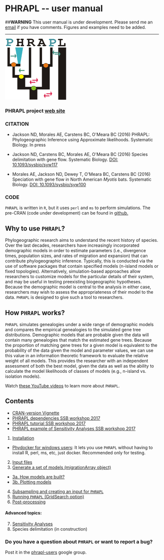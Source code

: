 PHRAPL --  user manual
=======

##**WARNING**
This user manual is under development. Please send me an [email](ariadna.biologia@gmail.com) if you have comments.
Figures and examples need to be added.

________

<img src="https://github.com/ariadnamorales/phrapl-manual/blob/master/phrapl_logo.png?raw=true" width="200" height="200" />

### PHRAPL project [web site](http://www.phrapl.org/)

### CITATION
- Jackson ND, Morales AE, Carstens BC, O'Meara BC (2016) PHRAPL: Phylogeographic Inference using Approximate likelihoods. Systematic Biology. In press

- Jackson ND, Carstens BC, Morales AE, O'Meara BC (2016) Species delimitation with gene flow. Systematic Biology. [DOI: 10.1093/sysbio/syw117](http://sysbio.oxfordjournals.org/content/early/2016/12/05/sysbio.syw117.short?rss=1)

- Morales AE, Jackson ND, Dewey T, O'Meara BC, Carstens BC (2016) Speciation with gene flow in North American *Myotis* bats. Systematic Biology. [DOI: 10.1093/sysbio/syw100](http://sysbio.oxfordjournals.org/content/early/2016/12/20/sysbio.syw100.full?sid=4376fa06-5da3-4e21-9990-faf3c57b9298)

### CODE
`PHRAPL` is written in `R`, but it uses `perl` and `ms` to perform simulations. The pre-CRAN (code under development) can be found in [github.](https://github.com/bomeara/phrapl)

## Why to use `PHRAPL`?
Phylogeographic research aims to understand the recent history of species. Over the last decades, researchers have increasingly incorporated demographic models in order to estimate parameters (i.e., divergence times, population sizes, and rates of migration and expansion) that can contribute phylogeographic inference. 
Typically, this is conducted via the use of software packages that contain specified models (n-island models or fixed topologies). Alternatively, simulation-based approaches allow researchers to customize models for the particular details of their system, and may be useful in testing preexisting biogeographic hypotheses. Because the demographic model is central to the analysis in either case, researchers may wish to assess the appropriateness of their model to the data. `PHRAPL` is designed to give such a tool to researchers. 

## How `PHRAPL` works?
`PHRAPL` simulates genealogies under a wide range of demographic models and compares the empirical genealogies to the simulated gene tree distributions. Demographic models that are probable given the data will contain many genealogies that match the estimated gene trees. Because the proportion of matching gene trees for a given model is equivalent to the probability of the data given the model and parameter values, we can use this value in an information theoretic framework to evaluate the relative weight of all models. This provides the researcher with an independent assessment of both the best model, given the data as well as the ability to calculate the model likelihoods of classes of models (e.g., n-island vs. isolation models).

Watch [these YouTube videos](https://www.youtube.com/watch?v=UC4Mj1K6c0k) to learn more about `PHRAPL`.

## Contents

-    [CRAN-version Vignette](https://github.com/bomeara/phrapl/blob/master/doc/phrapl_vignette.Rmd)
-    [PHRAPL dependencies SSB workshop 2017](https://github.com/bomeara/phrapl/blob/master/doc/dependencies_2017Workshop.R)
-    [PHRAPL tutorial SSB workshop 2017](https://github.com/bomeara/phrapl/blob/master/doc/phrapl_tutorial_2017Workshop.R)
-    [PHRAPL example of Sensitivity Analyses SSB workshop 2017](https://github.com/ariadnamorales/phrapl-manual/tree/master/data/sensitivityAnalyses)


1. [Installation](https://github.com/ariadnamorales/phrapl-manual/blob/master/1.Installation.Rmd)
  - [Phydocker for windows users](http://www.phrapl.org/#distribution): It lets you use `PHRAPL` without having to install R, perl, ms, etc, just docker. Recommended only for testing.
2. [Input files](https://github.com/ariadnamorales/phrapl-manual/blob/master/2.Input_files.Rmd)
3. [Generate a set of models (migrationArray object)](https://github.com/ariadnamorales/phrapl-manual/blob/master/3.Generate_set_of_models.Rmd)
  - [3a. How models are built?](https://github.com/ariadnamorales/phrapl-manual/blob/master/3a.How_models_are_built.Rmd)
  - [3b. Plotting models](https://github.com/ariadnamorales/phrapl-manual/blob/master/3b.Plotting_models.Rmd)
4. [Subsampling and creating an input for `PHRAPL`](https://github.com/ariadnamorales/phrapl-manual/blob/master/4.Subsample_CreateInput.Rmd)
5. [Running `PHRAPL` (GridSearch option)](https://github.com/ariadnamorales/phrapl-manual/blob/master/5.Run_Phrapl.Rmd)
6. [Post-processing](https://github.com/ariadnamorales/phrapl-manual/blob/master/6.Post-processing.Rmd)


#### Advanced topics:

7. [Sensitivity Analyses](https://github.com/ariadnamorales/phrapl-manual/blob/master/7.SensitivityAnalyses.Rmd)
8. Species delimitation (in construction)


### Do you have a question about `PHRAPL` or want to report a bug?
Post it in the [phrapl-users](https://groups.google.com/forum/#!forum/phrapl-users) google group.